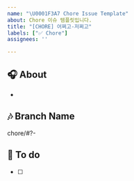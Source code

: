 ```yaml
---
name: "\U0001F3A7 Chore Issue Template"
about: Chore 이슈 템플릿입니다.
title: "[CHORE] 어쩌고-저쩌고"
labels: ["✅ Chore"]
assignees: ''

---
```


## 🎧 About
<!-- 해당 이슈에서 할 작업에 대해 설명해 주세요. -->
* 

## 🎶 Branch Name
<!-- 해당 이슈와 관련된 작업을 진행할 브랜치명을 작성해 주세요. -->
chore/#?-

## 🎹 To do
<!-- 해야 할 일을 적어 주세요. -->
- [ ] 
